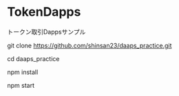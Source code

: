 # TokenDapps
トークン取引Dappsサンプル

git clone https://github.com/shinsan23/daaps_practice.git

cd daaps_practice

npm install

npm start
